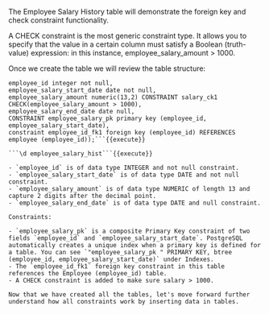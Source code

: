 

The Employee Salary History table will demonstrate the foreign key and check constraint functionality.

A CHECK constraint is the most generic constraint type. It allows you to specify that the value in a certain column must satisfy a Boolean (truth-value) expression: in this instance, employee_salary_amount > 1000.

Once we create the table we will review the table structure:

```CREATE TABLE employee_salary_hist (
employee_id integer not null,
employee_salary_start_date date not null,
employee_salary_amount numeric(13,2) CONSTRAINT salary_ck1
CHECK(employee_salary_amount > 1000),
employee_salary_end_date date null,
CONSTRAINT employee_salary_pk primary key (employee_id,
employee_salary_start_date),
constraint employee_id_fk1 foreign key (employee_id) REFERENCES
employee (employee_id));```{{execute}}

```\d employee_salary_hist```{{execute}}

- `employee_id` is of data type INTEGER and not null constraint.
- `employee_salary_start_date` is of data type DATE and not null constraint.
- `employee_salary_amount` is of data type NUMERIC of length 13 and capture 2 digits after the decimal point.
- `employee_salary_end_date` is of data type DATE and null constraint.

Constraints:

- `employee_salary_pk` is a composite Primary Key constraint of two fields `employee_id` and `employee_salary_start_date`. PostgreSQL automatically creates a unique index when a primary key is defined for a table. You can see `"employee_salary_pk " PRIMARY KEY, btree (employee_id, employee_salary_start_date)` under Indexes.
- The `employee_id_fk1` foreign key constraint in this table references the Employee (employee_id) table.
- A CHECK constraint is added to make sure salary > 1000.

Now that we have created all the tables, let's move forward further understand how all constraints work by inserting data in tables.
